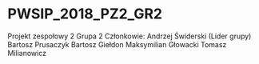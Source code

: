# PWSIP_2018_PZ2_GR2
Projekt zespołowy 2 Grupa 2
Członkowie:
Andrzej Świderski (Lider grupy)
Bartosz Prusaczyk
Bartosz Giełdon
Maksymilian Głowacki
Tomasz Milianowicz
